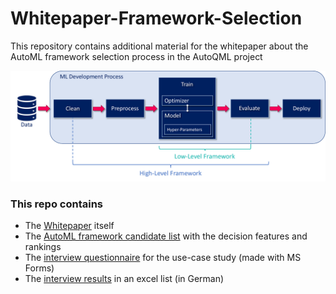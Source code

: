 # Whitepaper-Framework-Selection
This repository contains additional material for the whitepaper about the AutoML framework selection process in the AutoQML project

<img src="doc/ml-pipeline-framework.pdf" alt="ML Pipeline" width="800"/>

### This repo contains
- The [Whitepaper](Bringing_Quantum_Algorithms_to_Automated_Machine_Learning.pdf) itself
- The [AutoML framework candidate list](doc/AutoML-Framework-Overview.xlsx) with the decision features and rankings
- The [interview questionnaire](doc/Interviews/Questionnair_Framework-Use-Case-Study.pdf) for the use-case study (made with MS Forms)
- The [interview results](doc/Interviews/) in an excel list (in German)
